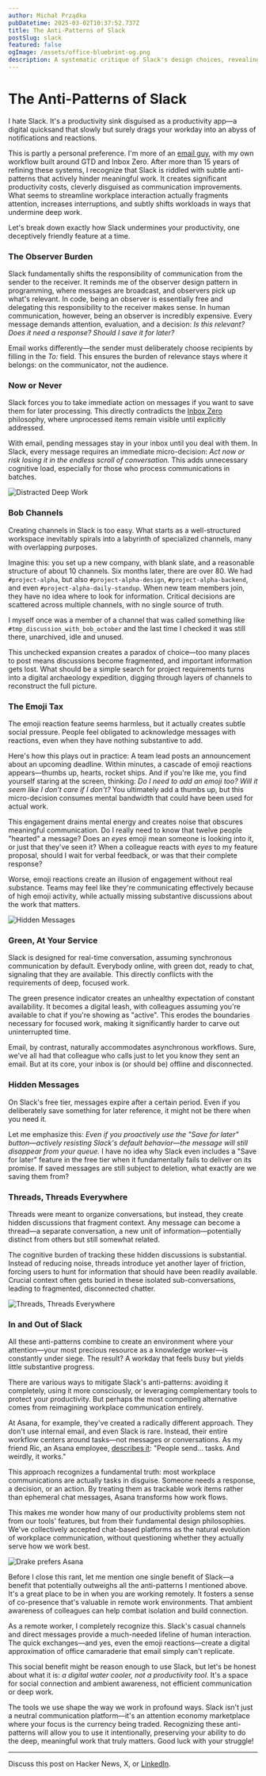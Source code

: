 ```yaml
---
author: Michał Prządka
pubDatetime: 2025-03-02T10:37:52.737Z
title: The Anti-Patterns of Slack
postSlug: slack
featured: false
ogImage: /assets/office-bluebrint-og.png
description: A systematic critique of Slack's design choices, revealing how its features fragment focus and productivity—and exploring smarter ways to communicate at work.
---
```


# The Anti-Patterns of Slack

I hate Slack. It's a productivity sink disguised as a productivity app—a digital quicksand that slowly but surely drags your workday into an abyss of notifications and reactions.

This is partly a personal preference. I'm more of an [email guy](https://www.linkedin.com/pulse/how-become-outlook-ninja-5-easy-steps-michal-przadka/?trackingId=SrcLmfbbTuqijgE8vkaqlA%3D%3D), with my own workflow built around GTD and Inbox Zero. After more than 15 years of refining these systems, I recognize that Slack is riddled with subtle anti-patterns that actively hinder meaningful work. It creates significant productivity costs, cleverly disguised as communication improvements. What seems to streamline workplace interaction actually fragments attention, increases interruptions, and subtly shifts workloads in ways that undermine deep work.

Let's break down exactly how Slack undermines your productivity, one deceptively friendly feature at a time.

### The Observer Burden

Slack fundamentally shifts the responsibility of communication from the sender to the receiver. It reminds me of the observer design pattern in programming, where messages are broadcast, and observers pick up what's relevant. In code, being an observer is essentially free and delegating this responsibility to the receiver makes sense. In human communication, however, being an observer is incredibly expensive. Every message demands attention, evaluation, and a decision: *Is this relevant? Does it need a response? Should I save it for later?* 

Email works differently—the sender must deliberately choose recipients by filling in the *To:* field. This ensures the burden of relevance stays where it belongs: on the communicator, not the audience.

### Now or Never

Slack forces you to take immediate action on messages if you want to save them for later processing. This directly contradicts the [Inbox Zero](https://www.youtube.com/watch?v=z9UjeTMb3Yk) philosophy, where unprocessed items remain visible until explicitly addressed.

With email, pending messages stay in your inbox until you deal with them. In Slack, every message requires an immediate micro-decision: *Act now or risk losing it in the endless scroll of conversation.* This adds unnecessary cognitive load, especially for those who process communications in batches.

![Distracted Deep Work](/assets/slack_distracted_bf.png)

### Bob Channels

Creating channels in Slack is too easy. What starts as a well-structured workspace inevitably spirals into a labyrinth of specialized channels, many with overlapping purposes.

Imagine this: you set up a new company, with blank slate, and a reasonable structure of about 10 channels. Six months later, there are over 80. We had `#project-alpha`, but also `#project-alpha-design`, `#project-alpha-backend`, and even `#project-alpha-daily-standup`. When new team members join, they have no idea where to look for information. Critical decisions are scattered across multiple channels, with no single source of truth.

I myself once was a member of a channel that was called something like `#tmp_discussion_with_bob_october` and the last time I checked it was still there, unarchived, idle and unused.

This unchecked expansion creates a paradox of choice—too many places to post means discussions become fragmented, and important information gets lost. What should be a simple search for project requirements turns into a digital archaeology expedition, digging through layers of channels to reconstruct the full picture.

### The Emoji Tax

The emoji reaction feature seems harmless, but it actually creates subtle social pressure. People feel obligated to acknowledge messages with reactions, even when they have nothing substantive to add.

Here's how this plays out in practice: A team lead posts an announcement about an upcoming deadline. Within minutes, a cascade of emoji reactions appears—thumbs up, hearts, rocket ships. And if you're like me, you find yourself staring at the screen, thinking: *Do I need to add an emoji too? Will it seem like I don't care if I don't?* You ultimately add a thumbs up, but this micro-decision consumes mental bandwidth that could have been used for actual work.

This engagement drains mental energy and creates noise that obscures meaningful communication. Do I really need to know that twelve people "hearted" a message? Does an *eyes* emoji mean someone is looking into it, or just that they've seen it? When a colleague reacts with *eyes* to my feature proposal, should I wait for verbal feedback, or was that their complete response?

Worse, emoji reactions create an illusion of engagement without real substance. Teams may feel like they're communicating effectively because of high emoji activity, while actually missing substantive discussions about the work that matters.

![Hidden Messages](/assets/slack_math_lady.png)

### Green, At Your Service

Slack is designed for real-time conversation, assuming synchronous communication by default. Everybody online, with green dot, ready to chat, signaling that they are available. This directly conflicts with the requirements of deep, focused work.

The green presence indicator creates an unhealthy expectation of constant availability. It becomes a digital leash, with colleagues assuming you're available to chat if you're showing as "active". This erodes the boundaries necessary for focused work, making it significantly harder to carve out uninterrupted time.

Email, by contrast, naturally accommodates asynchronous workflows. Sure, we've all had that colleague who calls just to let you know they sent an email. But at its core, your inbox is (or should be) offline and disconnected.


### Hidden Messages

On Slack's free tier, messages expire after a certain period. Even if you deliberately save something for later reference, it might not be there when you need it.  

Let me emphasize this: *Even if you proactively use the "Save for later" button—actively resisting Slack's default behavior—the message will still disappear from your queue.* I have no idea why Slack even includes a "Save for later" feature in the free tier when it fundamentally fails to deliver on its promise. If saved messages are still subject to deletion, what exactly are we saving them from?

### Threads, Threads Everywhere

Threads were meant to organize conversations, but instead, they create hidden discussions that fragment context. Any message can become a thread—a separate conversation, a new unit of information—potentially distinct from others but still somewhat related.  

The cognitive burden of tracking these hidden discussions is substantial. Instead of reducing noise, threads introduce yet another layer of friction, forcing users to hunt for information that should have been readily available. Crucial context often gets buried in these isolated sub-conversations, leading to fragmented, disconnected chatter. 

![Threads, Threads Everywhere](/assets/slack_toy_story.png)

### In and Out of Slack

All these anti-patterns combine to create an environment where your attention—your most precious resource as a knowledge worker—is constantly under siege. The result? A workday that feels busy but yields little substantive progress.

There are various ways to mitigate Slack's anti-patterns: avoiding it completely, using it more consciously, or leveraging complementary tools to protect your productivity. But perhaps the most compelling alternative comes from reimagining workplace communication entirely.

At Asana, for example, they've created a radically different approach. They don't use internal email, and even Slack is rare. Instead, their entire workflow centers around tasks—not messages or conversations. As my friend Ric, an Asana employee, [describes it](https://www.linkedin.com/posts/szopa_since-i-joined-asana-i-havent-received-activity-7300058208579022848-f0Vj): "People send... tasks. And weirdly, it works."

This approach recognizes a fundamental truth: most workplace communications are actually tasks in disguise. Someone needs a response, a decision, or an action. By treating them as trackable work items rather than ephemeral chat messages, Asana transforms how work flows.

This makes me wonder how many of our productivity problems stem not from our tools' features, but from their fundamental design philosophies. We've collectively accepted chat-based platforms as the natural evolution of workplace communication, without questioning whether they actually serve how we work best.

![Drake prefers Asana](/assets/slack_drake_asana.png)

Before I close this rant, let me mention one single benefit of Slack—a benefit that potentially outweighs all the anti-patterns I mentioned above. It's a great place to be in when you are working remotely. It fosters a sense of co-presence that's valuable in remote work environments. That ambient awareness of colleagues can help combat isolation and build connection.

As a remote worker, I completely recognize this. Slack's casual channels and direct messages provide a much-needed lifeline of human interaction. The quick exchanges—and yes, even the emoji reactions—create a digital approximation of office camaraderie that email simply can't replicate.  

This social benefit might be reason enough to use Slack, but let's be honest about what it is: *a digital water cooler, not a productivity tool.* It's a space for social connection and ambient awareness, not efficient communication or deep work.  

The tools we use shape the way we work in profound ways. Slack isn't just a neutral communication platform—it's an attention economy marketplace where your focus is the currency being traded. Recognizing these anti-patterns will allow you to use it intentionally, preserving your ability to do the deep, meaningful work that truly matters. Good luck with your struggle!

---

Discuss this post on Hacker News, X, or [LinkedIn](https://www.linkedin.com/pulse/anti-patterns-slack-michal-przadka-hxfmf/).